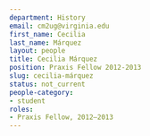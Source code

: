 ```yaml
---
department: History
email: cm2ug@virginia.edu
first_name: Cecilia
last_name: Márquez
layout: people
title: Cecilia Márquez
position: Praxis Fellow 2012-2013
slug: cecilia-márquez
status: not_current
people-category:
- student
roles:
- Praxis Fellow, 2012–2013
---
```

